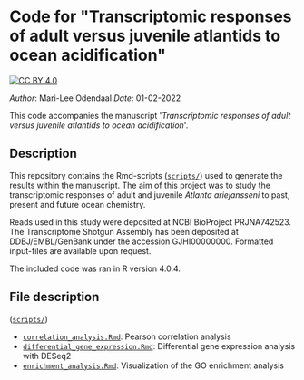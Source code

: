 # Code for "Transcriptomic responses of adult versus juvenile atlantids to ocean acidification"

[![CC BY 4.0][cc-by-shield]][cc-by]

[cc-by]: http://creativecommons.org/licenses/by/4.0/
[cc-by-shield]: https://img.shields.io/badge/License-CC%20BY%204.0-lightgrey.svg

_Author_: Mari-Lee Odendaal
_Date_: 01-02-2022

This code accompanies the manuscript '_Transcriptomic responses of adult versus juvenile atlantids to ocean acidification_'.

## Description

This repository contains the Rmd-scripts ([`scripts/`](scripts/)) used to generate the results within the manuscript. The aim of this project was to study the transcriptomic responses of adult and juvenile _Atlanta ariejansseni_ to past, present and future ocean chemistry.

Reads used in this study were deposited at NCBI BioProject PRJNA742523. The Transcriptome Shotgun Assembly has been deposited at DDBJ/EMBL/GenBank under the accession GJHI00000000. Formatted input-files are available upon request.

The included code was ran in R version 4.0.4.

## File description
([`scripts/`](scripts/)) 

- [`correlation_analysis.Rmd`](scripts/correlation_analysis.Rmd): Pearson correlation analysis
- [`differential_gene_expression.Rmd`](scripts/differential_gene_expression.Rmd): Differential gene expression analysis with DESeq2
- [`enrichment_analysis.Rmd`](scripts/enrichment_analysis.Rmd): Visualization of the GO enrichment analysis
